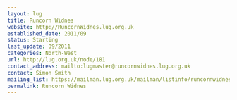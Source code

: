 ```yaml
---
layout: lug
title: Runcorn Widnes
website: http://RuncornWidnes.lug.org.uk
established_date: 2011/09
status: Starting
last_update: 09/2011
categories: North-West
url: http://lug.org.uk/node/181
contact_address: mailto:lugmaster@runcornwidnes.lug.org.uk
contact: Simon Smith
mailing_list: https://mailman.lug.org.uk/mailman/listinfo/runcornwidnes
permalink: Runcorn Widnes
---
```

